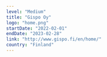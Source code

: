 ```yaml
---
level: "Medium"
title: "Gispo Oy"
logo: "home.png"
startDate: "2022-02-01"
endDate: "2023-02-28"
link: "http://www.gispo.fi/en/home/"
country: "Finland"
---
```

